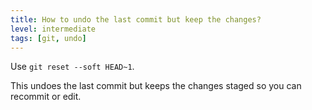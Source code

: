 ```yaml
---
title: How to undo the last commit but keep the changes?
level: intermediate
tags: [git, undo]
---
```


Use `git reset --soft HEAD~1`.

This undoes the last commit but keeps the changes staged so you can recommit or edit.
